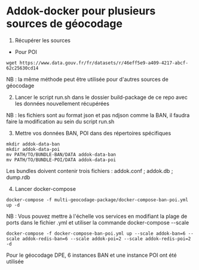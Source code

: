 # Addok-docker pour plusieurs sources de géocodage

1. Récupérer les sources 

- Pour POI
```
wget https://www.data.gouv.fr/fr/datasets/r/46eff5e9-a409-4217-abcf-62c25630cd14
```

NB : la même méthode peut être utilisée pour d'autres sources de géocodage

2. Lancer le script run.sh dans le dossier build-package de ce repo avec les données nouvellement récupérées

NB : les fichiers sont au format json et pas ndjson comme la BAN, il faudra faire la modification au sein du script run.sh

3. Mettre vos données BAN, POI dans des répertoires spécifiques

```
mkdir addok-data-ban
mkdir addok-data-poi
mv PATH/TO/BUNDLE-BAN/DATA addok-data-ban
mv PATH/TO/BUNDLE-POI/DATA addok-data-poi
```

Les bundles doivent contenir trois fichiers : addok.conf ; addok.db ; dump.rdb

4. Lancer docker-compose

```
docker-compose -f multi-geocodage-package/docker-compose-ban-poi.yml up -d
```

NB : Vous pouvez mettre à l'échelle vos services en modifiant la plage de ports dans le fichier .yml et utiliser la commande docker-compose --scale

```
docker-compose -f docker-compose-ban-poi.yml up --scale addok-ban=6 --scale addok-redis-ban=6 --scale addok-poi=2 --scale addok-redis-poi=2 -d
```

Pour le géocodage DPE, 6 instances BAN et une instance POI ont été utilisée
